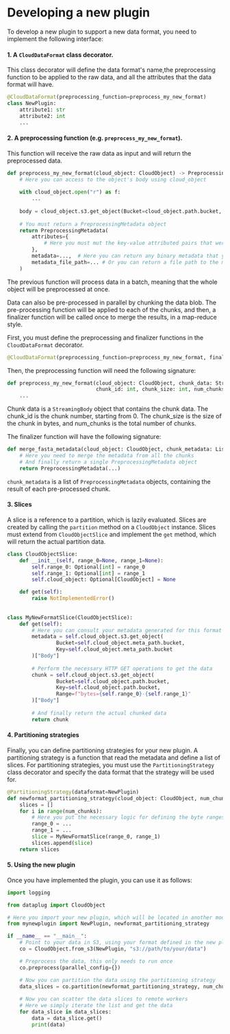 # Developing a new plugin

To develop a new plugin to support a new data format, you need to implement the following interface:

#### 1. A `CloudDataFormat` class decorator.
This class decorator will define the data format's name,the preprocessing function to be applied to the raw data, and all the attributes that the data format will have.

```python
@CloudDataFormat(preprocessing_function=preprocess_my_new_format)
class NewPlugin:
    attribute1: str
    attribute2: int
    ...
```

#### 2. A preprocessing function (e.g. `preprocess_my_new_format`).
This function will receive the raw data as input and will return the preprocessed data.

```python
def preprocess_my_new_format(cloud_object: CloudObject) -> PreprocessingMetadata:
    # Here you can access to the object's body using cloud_object
    
    with cloud_object.open("r") as f:
        ...
      
    body = cloud_object.s3.get_object(Bucket=cloud_object.path.bucket, Key=cloud_object.path.key)['Body'] 
    
    # You must return a PreprocessingMetadata object
    return PreprocessingMetadata(
        attributes={
            # Here you must mut the key-value attributed pairs that were defined in the CloudDataFormat class
        },
        metadata=...,  # Here you can return any binary metadata that you want to store. You must take care of serialization.
        metadata_file_path=... # Or you can return a file path to the metadata file
    )
```

The previous function will process data in a batch, meaning that the whole object will be preprocessed at once.


Data can also be pre-processed in parallel by chunking the data blob. The pre-processing function will be applied to
each of the chunks, and then, a finalizer function will be called once to merge the results, in a map-reduce style.

First, you must define the preprocessing and finalizer functions in the `CloudDataFormat` decorator.
```python
@CloudDataFormat(preprocessing_function=preprocess_my_new_format, finalizer_function=finalizer_for_my_new_format)
```

Then, the preprocessing function will need the following signature:

```python
def preprocess_my_new_format(cloud_object: CloudObject, chunk_data: StreamingBody,
                             chunk_id: int, chunk_size: int, num_chunks: int):
    ...
```

Chunk data is a `StreamingBody` object that contains the chunk data. The chunk_id is the chunk number, starting from 0. The chunk_size is the size of the chunk in bytes, and num_chunks is the total number of chunks.

The finalizer function will have the following signature:

```python
def merge_fasta_metadata(cloud_object: CloudObject, chunk_metadata: List[PreprocessingMetadata]):
    # Here you need to merge the metadata from all the chunks
    # And finally return a single PreprocessingMetadata object
    return PreprocessingMetadata(...)
```

`chunk_metadata` is a list of `PreprocessingMetadata` objects, containing the result of each pre-processed chunk.

#### 3. Slices

A slice is a reference to a partition, which is lazily evaluated. Slices are created by calling the `partition` method on a `CloudObject` instance.
Slices must extend from `CloudObjectSlice` and implement the `get` method, which will return the actual partition data.

```python
class CloudObjectSlice:
    def __init__(self, range_0=None, range_1=None):
        self.range_0: Optional[int] = range_0
        self.range_1: Optional[int] = range_1
        self.cloud_object: Optional[CloudObject] = None

    def get(self):
        raise NotImplementedError()
        
        
class MyNewFormatSlice(CloudObjectSlice):
    def get(self):
        # Here you can consult your metadata generated for this format
        metadata = self.cloud_object.s3.get_object(
                Bucket=self.cloud_object.meta_path.bucket,
                Key=self.cloud_object.meta_path.bucket
        )["Body"]
        
        # Perform the necessary HTTP GET operations to get the data
        chunk = self.cloud_object.s3.get_object(
                Bucket=self.cloud_object.path.bucket,
                Key=self.cloud_object.path.bucket,
                Range=f"bytes={self.range_0}-{self.range_1}"
        )["Body"]
        
        # And finally return the actual chunked data        
        return chunk
```

#### 4. Partitioning strategies

Finally, you can define partitioning strategies for your new plugin. A partitioning strategy is a function that read the metadata and define a list of slices.
For partitioning strategies, you must use the `PartitioningStrategy` class decorator and specify the data format that the strategy will be used for.


```python
@PartitioningStrategy(dataformat=NewPlugin)
def newformat_partitioning_strategy(cloud_object: CloudObject, num_chunks: int):
    slices = []
    for i in range(num_chunks):
        # Here you put the necessary logic for defining the byte ranges required to read a chunk of the data
        range_0 = ...
        range_1 = ...
        slice = MyNewFormatSlice(range_0, range_1)
        slices.append(slice)
    return slices
```

#### 5. Using the new plugin

Once you have implemented the plugin, you can use it as follows:

```python
import logging

from dataplug import CloudObject

# Here you import your new plugin, which will be located in another module
from mynewplugin import NewPlugin, newformat_partitioning_strategy

if __name__ == "__main__":
    # Point to your data in S3, using your format defined in the new plugin
    co = CloudObject.from_s3(NewPlugin, "s3://path/to/your/data")

    # Preprocess the data, this only needs to run once
    co.preprocess(parallel_config={})

    # Now you can partition the data using the partitioning strategy
    data_slices = co.partition(newformat_partitioning_strategy, num_chunks=8)
    
    # Now you can scatter the data slices to remote workers
    # Here we simply iterate the list and get the data
    for data_slice in data_slices:
        data = data_slice.get()
        print(data)
```
